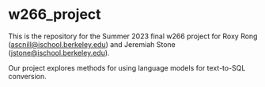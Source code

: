 # w266_project
This is the repository for the Summer 2023 final w266 project for Roxy Rong (ascnill@ischool.berkeley.edu) and Jeremiah Stone (jstone@ischool.berkeley.edu).

Our project explores methods for using language models for text-to-SQL conversion.

